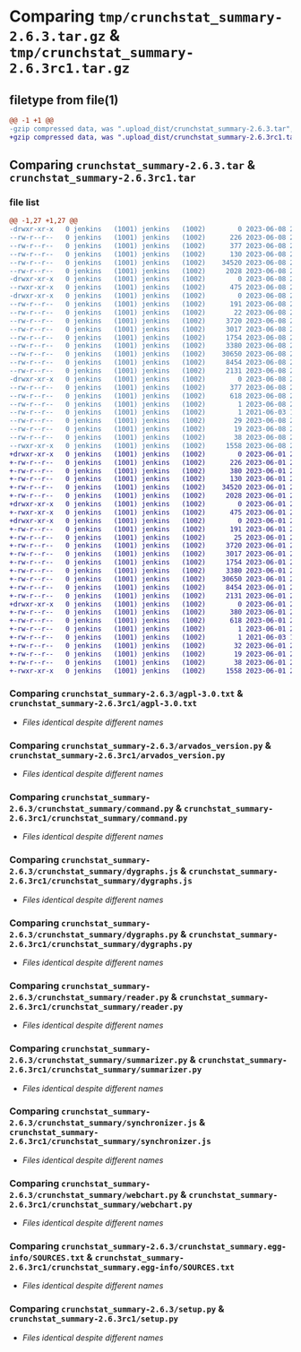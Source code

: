 # Comparing `tmp/crunchstat_summary-2.6.3.tar.gz` & `tmp/crunchstat_summary-2.6.3rc1.tar.gz`

## filetype from file(1)

```diff
@@ -1 +1 @@
-gzip compressed data, was ".upload_dist/crunchstat_summary-2.6.3.tar", last modified: Thu Jun  8 21:55:23 2023, max compression
+gzip compressed data, was ".upload_dist/crunchstat_summary-2.6.3rc1.tar", last modified: Thu Jun  1 21:38:27 2023, max compression
```

## Comparing `crunchstat_summary-2.6.3.tar` & `crunchstat_summary-2.6.3rc1.tar`

### file list

```diff
@@ -1,27 +1,27 @@
-drwxr-xr-x   0 jenkins   (1001) jenkins   (1002)        0 2023-06-08 21:55:23.000000 crunchstat_summary-2.6.3/
--rw-r--r--   0 jenkins   (1001) jenkins   (1002)      226 2023-06-08 21:55:04.000000 crunchstat_summary-2.6.3/MANIFEST.in
--rw-r--r--   0 jenkins   (1001) jenkins   (1002)      377 2023-06-08 21:55:23.000000 crunchstat_summary-2.6.3/PKG-INFO
--rw-r--r--   0 jenkins   (1001) jenkins   (1002)      130 2023-06-08 21:55:04.000000 crunchstat_summary-2.6.3/README.rst
--rw-r--r--   0 jenkins   (1001) jenkins   (1002)    34520 2023-06-08 21:55:04.000000 crunchstat_summary-2.6.3/agpl-3.0.txt
--rw-r--r--   0 jenkins   (1001) jenkins   (1002)     2028 2023-06-08 21:55:04.000000 crunchstat_summary-2.6.3/arvados_version.py
-drwxr-xr-x   0 jenkins   (1001) jenkins   (1002)        0 2023-06-08 21:55:23.000000 crunchstat_summary-2.6.3/bin/
--rwxr-xr-x   0 jenkins   (1001) jenkins   (1002)      475 2023-06-08 21:55:04.000000 crunchstat_summary-2.6.3/bin/crunchstat-summary
-drwxr-xr-x   0 jenkins   (1001) jenkins   (1002)        0 2023-06-08 21:55:23.000000 crunchstat_summary-2.6.3/crunchstat_summary/
--rw-r--r--   0 jenkins   (1001) jenkins   (1002)      191 2023-06-08 21:55:04.000000 crunchstat_summary-2.6.3/crunchstat_summary/__init__.py
--rw-r--r--   0 jenkins   (1001) jenkins   (1002)       22 2023-06-08 21:55:23.000000 crunchstat_summary-2.6.3/crunchstat_summary/_version.py
--rw-r--r--   0 jenkins   (1001) jenkins   (1002)     3720 2023-06-08 21:55:04.000000 crunchstat_summary-2.6.3/crunchstat_summary/command.py
--rw-r--r--   0 jenkins   (1001) jenkins   (1002)     3017 2023-06-08 21:55:04.000000 crunchstat_summary-2.6.3/crunchstat_summary/dygraphs.js
--rw-r--r--   0 jenkins   (1001) jenkins   (1002)     1754 2023-06-08 21:55:04.000000 crunchstat_summary-2.6.3/crunchstat_summary/dygraphs.py
--rw-r--r--   0 jenkins   (1001) jenkins   (1002)     3380 2023-06-08 21:55:04.000000 crunchstat_summary-2.6.3/crunchstat_summary/reader.py
--rw-r--r--   0 jenkins   (1001) jenkins   (1002)    30650 2023-06-08 21:55:04.000000 crunchstat_summary-2.6.3/crunchstat_summary/summarizer.py
--rw-r--r--   0 jenkins   (1001) jenkins   (1002)     8454 2023-06-08 21:55:04.000000 crunchstat_summary-2.6.3/crunchstat_summary/synchronizer.js
--rw-r--r--   0 jenkins   (1001) jenkins   (1002)     2131 2023-06-08 21:55:04.000000 crunchstat_summary-2.6.3/crunchstat_summary/webchart.py
-drwxr-xr-x   0 jenkins   (1001) jenkins   (1002)        0 2023-06-08 21:55:23.000000 crunchstat_summary-2.6.3/crunchstat_summary.egg-info/
--rw-r--r--   0 jenkins   (1001) jenkins   (1002)      377 2023-06-08 21:55:23.000000 crunchstat_summary-2.6.3/crunchstat_summary.egg-info/PKG-INFO
--rw-r--r--   0 jenkins   (1001) jenkins   (1002)      618 2023-06-08 21:55:23.000000 crunchstat_summary-2.6.3/crunchstat_summary.egg-info/SOURCES.txt
--rw-r--r--   0 jenkins   (1001) jenkins   (1002)        1 2023-06-08 21:55:23.000000 crunchstat_summary-2.6.3/crunchstat_summary.egg-info/dependency_links.txt
--rw-r--r--   0 jenkins   (1001) jenkins   (1002)        1 2021-06-03 18:28:10.000000 crunchstat_summary-2.6.3/crunchstat_summary.egg-info/not-zip-safe
--rw-r--r--   0 jenkins   (1001) jenkins   (1002)       29 2023-06-08 21:55:23.000000 crunchstat_summary-2.6.3/crunchstat_summary.egg-info/requires.txt
--rw-r--r--   0 jenkins   (1001) jenkins   (1002)       19 2023-06-08 21:55:23.000000 crunchstat_summary-2.6.3/crunchstat_summary.egg-info/top_level.txt
--rw-r--r--   0 jenkins   (1001) jenkins   (1002)       38 2023-06-08 21:55:23.000000 crunchstat_summary-2.6.3/setup.cfg
--rwxr-xr-x   0 jenkins   (1001) jenkins   (1002)     1558 2023-06-08 21:55:04.000000 crunchstat_summary-2.6.3/setup.py
+drwxr-xr-x   0 jenkins   (1001) jenkins   (1002)        0 2023-06-01 21:38:27.000000 crunchstat_summary-2.6.3rc1/
+-rw-r--r--   0 jenkins   (1001) jenkins   (1002)      226 2023-06-01 21:38:09.000000 crunchstat_summary-2.6.3rc1/MANIFEST.in
+-rw-r--r--   0 jenkins   (1001) jenkins   (1002)      380 2023-06-01 21:38:27.000000 crunchstat_summary-2.6.3rc1/PKG-INFO
+-rw-r--r--   0 jenkins   (1001) jenkins   (1002)      130 2023-06-01 21:38:09.000000 crunchstat_summary-2.6.3rc1/README.rst
+-rw-r--r--   0 jenkins   (1001) jenkins   (1002)    34520 2023-06-01 21:38:09.000000 crunchstat_summary-2.6.3rc1/agpl-3.0.txt
+-rw-r--r--   0 jenkins   (1001) jenkins   (1002)     2028 2023-06-01 21:38:09.000000 crunchstat_summary-2.6.3rc1/arvados_version.py
+drwxr-xr-x   0 jenkins   (1001) jenkins   (1002)        0 2023-06-01 21:38:27.000000 crunchstat_summary-2.6.3rc1/bin/
+-rwxr-xr-x   0 jenkins   (1001) jenkins   (1002)      475 2023-06-01 21:38:09.000000 crunchstat_summary-2.6.3rc1/bin/crunchstat-summary
+drwxr-xr-x   0 jenkins   (1001) jenkins   (1002)        0 2023-06-01 21:38:27.000000 crunchstat_summary-2.6.3rc1/crunchstat_summary/
+-rw-r--r--   0 jenkins   (1001) jenkins   (1002)      191 2023-06-01 21:38:09.000000 crunchstat_summary-2.6.3rc1/crunchstat_summary/__init__.py
+-rw-r--r--   0 jenkins   (1001) jenkins   (1002)       25 2023-06-01 21:38:27.000000 crunchstat_summary-2.6.3rc1/crunchstat_summary/_version.py
+-rw-r--r--   0 jenkins   (1001) jenkins   (1002)     3720 2023-06-01 21:38:09.000000 crunchstat_summary-2.6.3rc1/crunchstat_summary/command.py
+-rw-r--r--   0 jenkins   (1001) jenkins   (1002)     3017 2023-06-01 21:38:09.000000 crunchstat_summary-2.6.3rc1/crunchstat_summary/dygraphs.js
+-rw-r--r--   0 jenkins   (1001) jenkins   (1002)     1754 2023-06-01 21:38:09.000000 crunchstat_summary-2.6.3rc1/crunchstat_summary/dygraphs.py
+-rw-r--r--   0 jenkins   (1001) jenkins   (1002)     3380 2023-06-01 21:38:09.000000 crunchstat_summary-2.6.3rc1/crunchstat_summary/reader.py
+-rw-r--r--   0 jenkins   (1001) jenkins   (1002)    30650 2023-06-01 21:38:09.000000 crunchstat_summary-2.6.3rc1/crunchstat_summary/summarizer.py
+-rw-r--r--   0 jenkins   (1001) jenkins   (1002)     8454 2023-06-01 21:38:09.000000 crunchstat_summary-2.6.3rc1/crunchstat_summary/synchronizer.js
+-rw-r--r--   0 jenkins   (1001) jenkins   (1002)     2131 2023-06-01 21:38:09.000000 crunchstat_summary-2.6.3rc1/crunchstat_summary/webchart.py
+drwxr-xr-x   0 jenkins   (1001) jenkins   (1002)        0 2023-06-01 21:38:27.000000 crunchstat_summary-2.6.3rc1/crunchstat_summary.egg-info/
+-rw-r--r--   0 jenkins   (1001) jenkins   (1002)      380 2023-06-01 21:38:27.000000 crunchstat_summary-2.6.3rc1/crunchstat_summary.egg-info/PKG-INFO
+-rw-r--r--   0 jenkins   (1001) jenkins   (1002)      618 2023-06-01 21:38:27.000000 crunchstat_summary-2.6.3rc1/crunchstat_summary.egg-info/SOURCES.txt
+-rw-r--r--   0 jenkins   (1001) jenkins   (1002)        1 2023-06-01 21:38:27.000000 crunchstat_summary-2.6.3rc1/crunchstat_summary.egg-info/dependency_links.txt
+-rw-r--r--   0 jenkins   (1001) jenkins   (1002)        1 2021-06-03 18:28:10.000000 crunchstat_summary-2.6.3rc1/crunchstat_summary.egg-info/not-zip-safe
+-rw-r--r--   0 jenkins   (1001) jenkins   (1002)       32 2023-06-01 21:38:27.000000 crunchstat_summary-2.6.3rc1/crunchstat_summary.egg-info/requires.txt
+-rw-r--r--   0 jenkins   (1001) jenkins   (1002)       19 2023-06-01 21:38:27.000000 crunchstat_summary-2.6.3rc1/crunchstat_summary.egg-info/top_level.txt
+-rw-r--r--   0 jenkins   (1001) jenkins   (1002)       38 2023-06-01 21:38:27.000000 crunchstat_summary-2.6.3rc1/setup.cfg
+-rwxr-xr-x   0 jenkins   (1001) jenkins   (1002)     1558 2023-06-01 21:38:09.000000 crunchstat_summary-2.6.3rc1/setup.py
```

### Comparing `crunchstat_summary-2.6.3/agpl-3.0.txt` & `crunchstat_summary-2.6.3rc1/agpl-3.0.txt`

 * *Files identical despite different names*

### Comparing `crunchstat_summary-2.6.3/arvados_version.py` & `crunchstat_summary-2.6.3rc1/arvados_version.py`

 * *Files identical despite different names*

### Comparing `crunchstat_summary-2.6.3/crunchstat_summary/command.py` & `crunchstat_summary-2.6.3rc1/crunchstat_summary/command.py`

 * *Files identical despite different names*

### Comparing `crunchstat_summary-2.6.3/crunchstat_summary/dygraphs.js` & `crunchstat_summary-2.6.3rc1/crunchstat_summary/dygraphs.js`

 * *Files identical despite different names*

### Comparing `crunchstat_summary-2.6.3/crunchstat_summary/dygraphs.py` & `crunchstat_summary-2.6.3rc1/crunchstat_summary/dygraphs.py`

 * *Files identical despite different names*

### Comparing `crunchstat_summary-2.6.3/crunchstat_summary/reader.py` & `crunchstat_summary-2.6.3rc1/crunchstat_summary/reader.py`

 * *Files identical despite different names*

### Comparing `crunchstat_summary-2.6.3/crunchstat_summary/summarizer.py` & `crunchstat_summary-2.6.3rc1/crunchstat_summary/summarizer.py`

 * *Files identical despite different names*

### Comparing `crunchstat_summary-2.6.3/crunchstat_summary/synchronizer.js` & `crunchstat_summary-2.6.3rc1/crunchstat_summary/synchronizer.js`

 * *Files identical despite different names*

### Comparing `crunchstat_summary-2.6.3/crunchstat_summary/webchart.py` & `crunchstat_summary-2.6.3rc1/crunchstat_summary/webchart.py`

 * *Files identical despite different names*

### Comparing `crunchstat_summary-2.6.3/crunchstat_summary.egg-info/SOURCES.txt` & `crunchstat_summary-2.6.3rc1/crunchstat_summary.egg-info/SOURCES.txt`

 * *Files identical despite different names*

### Comparing `crunchstat_summary-2.6.3/setup.py` & `crunchstat_summary-2.6.3rc1/setup.py`

 * *Files identical despite different names*

